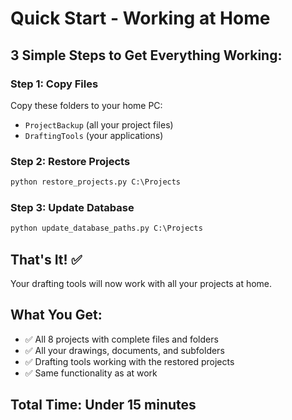 # Quick Start - Working at Home

## **3 Simple Steps to Get Everything Working:**

### **Step 1: Copy Files**
Copy these folders to your home PC:
- `ProjectBackup` (all your project files)
- `DraftingTools` (your applications)

### **Step 2: Restore Projects**
```cmd
python restore_projects.py C:\Projects
```

### **Step 3: Update Database**
```cmd
python update_database_paths.py C:\Projects
```

## **That's It!** ✅

Your drafting tools will now work with all your projects at home.

## **What You Get:**
- ✅ All 8 projects with complete files and folders
- ✅ All your drawings, documents, and subfolders
- ✅ Drafting tools working with the restored projects
- ✅ Same functionality as at work

## **Total Time:** Under 15 minutes
